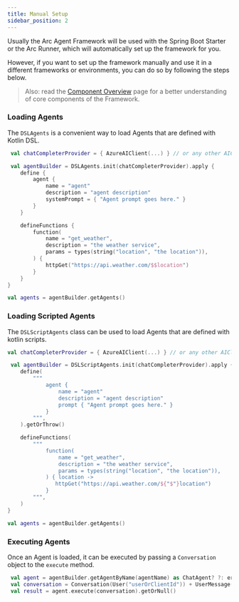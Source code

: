 ```yaml
---
title: Manual Setup
sidebar_position: 2
---
```


Usually the Arc Agent Framework will be used with the Spring Boot Starter
or the Arc Runner, which will automatically set up the framework for you.

However, if you want to set up the framework manually and use it in a different frameworks or environments, 
you can do so by following the steps below.

> Also: read the [Component Overview](/docs/component_overview) page for a better understanding of core components of the Framework.


### Loading Agents

The `DSLAgents` is a convenient way to load Agents that are defined with Kotlin DSL.

```kotlin
 val chatCompleterProvider = { AzureAIClient(...) } // or any other AIClient

 val agentBuilder = DSLAgents.init(chatCompleterProvider).apply {
    define {
        agent {
            name = "agent"
            description = "agent description"
            systemPrompt = { "Agent prompt goes here." }
        }
    }

    defineFunctions {
        function(
            name = "get_weather",
            description = "the weather service",
            params = types(string("location", "the location")),
        ) {
            httpGet("https://api.weather.com/$$location")
        }
    }
}

val agents = agentBuilder.getAgents()

```


### Loading Scripted Agents

The `DSLScriptAgents` class can be used to load Agents that are defined with kotlin scripts.

```kotlin
val chatCompleterProvider = { AzureAIClient(...) } // or any other AIClient

 val agentBuilder = DSLScriptAgents.init(chatCompleterProvider).apply {
    define(
        """
            agent {
                name = "agent"
                description = "agent description"
                prompt { "Agent prompt goes here." }
            }
        """,
    ).getOrThrow()

    defineFunctions(
        """
            function(
                name = "get_weather",
                description = "the weather service",
                params = types(string("location", "the location")),
            ) { location ->
               httpGet("https://api.weather.com/${"$"}location")
            }
        """,
    )
}

val agents = agentBuilder.getAgents()

```


### Executing Agents
Once an Agent is loaded, it can be executed by passing a `Conversation` object to the `execute` method.

```kotlin
 val agent = agentBuilder.getAgentByName(agentName) as ChatAgent? ?: error("Agent not found!")
 val conversation = Conversation(User("userOrClientId")) + UserMessage("My question")
 val result = agent.execute(conversation).getOrNull()
```

